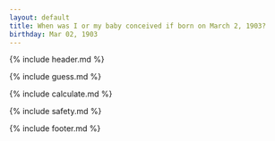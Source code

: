 ```yaml
---
layout: default
title: When was I or my baby conceived if born on March 2, 1903?
birthday: Mar 02, 1903
---
```


{% include header.md %}

{% include guess.md %}

{% include calculate.md %}

{% include safety.md %}

{% include footer.md %}



